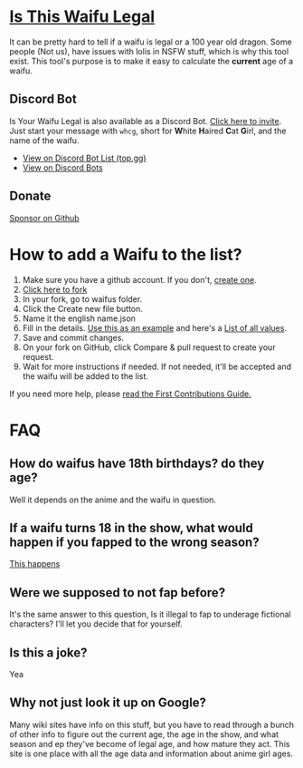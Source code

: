 # [Is This Waifu Legal](https://yourwaifu.dev/is-your-waifu-legal/)

It can be pretty hard to tell if a waifu is legal or a 100 year old dragon. Some people (Not us), have issues with lolis in NSFW stuff, which is why this tool exist. This tool's purpose is to make it easy to calculate the **current** age of a waifu.

## Discord Bot

Is Your Waifu Legal is also available as a Discord Bot. [Click here to invite](https://discord.com/oauth2/authorize?client_id=185977385416523776&scope=applications.commands&permissions=18432). Just start your message with ``whcg``, short for **W**hite **H**aired **C**at **G**irl, and the name of the waifu.
 * [View on Discord Bot List (top.gg)](https://top.gg/bot/186151807699910656)
 * [View on Discord Bots](https://discord.bots.gg/bots/186151807699910656)

## Donate 

[Sponsor on Github](https://github.com/sponsors/yourWaifu)

# How to add a Waifu to the list?

1. Make sure you have a github account. If you don't, [create one](https://github.com/join).
2. [Click here to fork](https://github.com/yourWaifu/is-this-waifu-legal/fork)
3. In your fork, go to waifus folder.
4. Click the Create new file button.
5. Name it the english name.json
6. Fill in the details. [Use this as an example](https://github.com/yourWaifu/is-this-waifu-legal/tree/master/waifus/futaba%20sakura.json) and here's a [List of all values](https://github.com/yourWaifu/is-this-waifu-legal/tree/master/reference.md#reference).
7. Save and commit changes.
8. On your fork on GitHub, click Compare & pull request to create your request.
9. Wait for more instructions if needed. If not needed, it'll be accepted and the waifu will be added to the list.

If you need more help, please [read the First Contributions Guide.](https://github.com/firstcontributions/first-contributions/blob/master/README.md)

# FAQ

## How do waifus have 18th birthdays? do they age?

Well it depends on the anime and the waifu in question.

## If a waifu turns 18 in the show, what would happen if you fapped to the wrong season?

[This happens](https://www.youtube.com/watch?v=08vk9g-jcsM)

## Were we supposed to not fap before?

It's the same answer to this question, Is it illegal to fap to underage fictional characters? I'll let you decide that for yourself.

## Is this a joke?

Yea

## Why not just look it up on Google?

Many wiki sites have info on this stuff, but you have to read through a bunch of other info to figure out the current age, the age in the show, and what season and ep they've become of legal age, and how mature they act. This site is one place with all the age data and information about anime girl ages.
